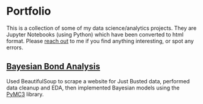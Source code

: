 # Portfolio

This is a collection of some of my data science/analytics projects. They are Jupyter Notebooks (using Python) which have been converted to html format. Please [reach out](https://linkedin.com/in/johnwalkerr) to me if you find anything interesting, or spot any errors.   

## [Bayesian Bond Analysis](projects/Bayesian-Data-Analysis.html)

Used BeautifulSoup to scrape a website for Just Busted data, performed data cleanup and EDA, then implemented Bayesian models using the [PyMC3](https://docs.pymc.io) library. 
